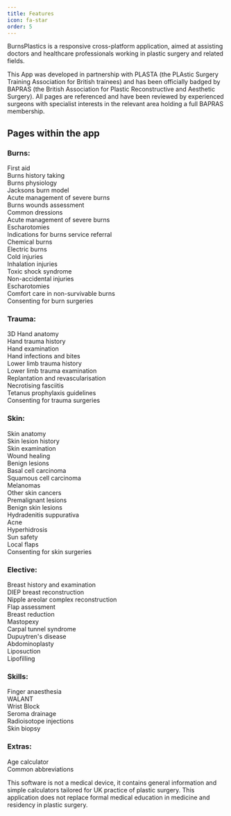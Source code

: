 ```yaml
---
title: Features
icon: fa-star
order: 5
---
```


BurnsPlastics is a responsive cross-platform application, aimed at assisting doctors and healthcare professionals working in plastic surgery and related fields.

This App was developed in partnership with PLASTA (the PLAstic Surgery Training Association for British trainees) and has been officially badged by BAPRAS (the British Association for Plastic Reconstructive and Aesthetic Surgery). All pages are referenced and have been reviewed by experienced surgeons with specialist interests in the relevant area holding a full BAPRAS membership.

## Pages within the app


### Burns:

First aid  
Burns history taking  
Burns physiology  
Jacksons burn model  
Acute management of severe burns  
Burns wounds assessment  
Common dressions  
Acute management of severe burns  
Escharotomies  
Indications for burns service referral  
Chemical burns  
Electric burns  
Cold injuries  
Inhalation injuries  
Toxic shock syndrome  
Non-accidental injuries  
Escharotomies  
Comfort care in non-survivable burns  
Consenting for burn surgeries  


### Trauma:

3D Hand anatomy  
Hand trauma history  
Hand examination  
Hand infections and bites  
Lower limb trauma history  
Lower limb trauma examination  
Replantation and revascularisation  
Necrotising fasciitis  
Tetanus prophylaxis guidelines  
Consenting for trauma surgeries  


### Skin:

Skin anatomy  
Skin lesion history  
Skin examination  
Wound healing  
Benign lesions  
Basal cell carcinoma  
Squamous cell carcinoma  
Melanomas  
Other skin cancers  
Premalignant lesions  
Benign skin lesions  
Hydradenitis suppurativa  
Acne  
Hyperhidrosis  
Sun safety  
Local flaps  
Consenting for skin surgeries  


### Elective:

Breast history and examination  
DIEP breast reconstruction  
Nipple areolar complex reconstruction  
Flap assessment  
Breast reduction  
Mastopexy  
Carpal tunnel syndrome  
Dupuytren's disease  
Abdominoplasty  
Liposuction  
Lipofilling  


### Skills:

Finger anaesthesia  
WALANT  
Wrist Block  
Seroma drainage  
Radioisotope injections  
Skin biopsy  


### Extras:

Age calculator  
Common abbreviations  


This software is not a medical device, it contains general information and simple calculators tailored for UK practice of plastic surgery. This application does not replace formal medical education in medicine and residency in plastic surgery.
